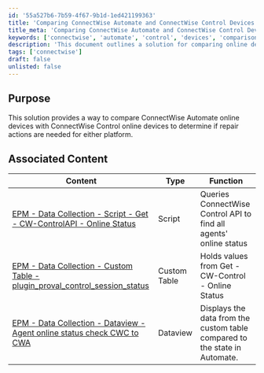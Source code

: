 ```yaml
---
id: '55a527b6-7b59-4f67-9b1d-1ed421199363'
title: 'Comparing ConnectWise Automate and ConnectWise Control Devices'
title_meta: 'Comparing ConnectWise Automate and ConnectWise Control Devices'
keywords: ['connectwise', 'automate', 'control', 'devices', 'comparison', 'repair']
description: 'This document outlines a solution for comparing online devices between ConnectWise Automate and ConnectWise Control, identifying if any repair actions are necessary for either platform. It includes associated content such as scripts and custom tables that facilitate this comparison.'
tags: ['connectwise']
draft: false
unlisted: false
---
```


## Purpose

This solution provides a way to compare ConnectWise Automate online devices with ConnectWise Control online devices to determine if repair actions are needed for either platform.

## Associated Content

| Content                                                                                       | Type          | Function                                                  |
|-----------------------------------------------------------------------------------------------|---------------|-----------------------------------------------------------|
| [EPM - Data Collection - Script - Get - CW-ControlAPI - Online Status](<../cwa/scripts/Get - CW-ControlAPI - Online Status.md>) | Script        | Queries ConnectWise Control API to find all agents' online status |
| [EPM - Data Collection - Custom Table - plugin_proval_control_session_status](<../cwa/tables/plugin_proval_control_session_status.md>) | Custom Table  | Holds values from Get - CW-Control - Online Status        |
| [EPM - Data Collection - Dataview - Agent online status check CWC to CWA](<../cwa/dataviews/Agent online status check CWC to CWA.md>) | Dataview      | Displays the data from the custom table compared to the state in Automate. |

